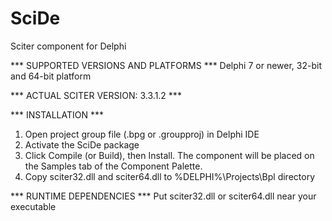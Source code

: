 # SciDe
Sciter component for Delphi

*** SUPPORTED VERSIONS AND PLATFORMS ***
Delphi 7 or newer, 32-bit and 64-bit platform 

*** ACTUAL SCITER VERSION: 3.3.1.2 ***

*** INSTALLATION ***
1. Open project group file (.bpg or .groupproj) in Delphi IDE
2. Activate the SciDe package
3. Click Compile (or Build), then Install. The component will be placed on the Samples tab of the Component Palette.
4. Copy sciter32.dll and sciter64.dll to %DELPHI%\Projects\Bpl directory

*** RUNTIME DEPENDENCIES ***
Put sciter32.dll or sciter64.dll near your executable
